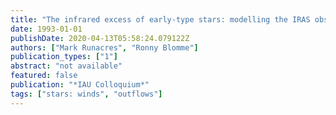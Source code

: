 ```yaml
---
title: "The infrared excess of early-type stars: modelling the IRAS observations"
date: 1993-01-01
publishDate: 2020-04-13T05:58:24.079122Z
authors: ["Mark Runacres", "Ronny Blomme"]
publication_types: ["1"]
abstract: "not available"
featured: false
publication: "*IAU Colloquium*"
tags: ["stars: winds", "outflows"]
---
```


